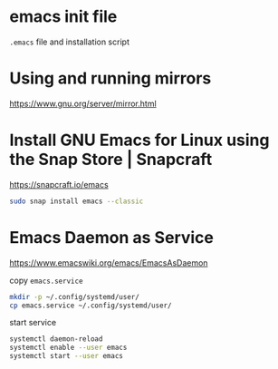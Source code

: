 # emacs init file

`.emacs` file and installation script


# Using and running mirrors #

<https://www.gnu.org/server/mirror.html>


# Install GNU Emacs for Linux using the Snap Store | Snapcraft #

<https://snapcraft.io/emacs>

```bash
sudo snap install emacs --classic
```


# Emacs Daemon as Service #

<https://www.emacswiki.org/emacs/EmacsAsDaemon>

copy `emacs.service`

```bash
mkdir -p ~/.config/systemd/user/
cp emacs.service ~/.config/systemd/user/
```

start service

```bash
systemctl daemon-reload
systemctl enable --user emacs
systemctl start --user emacs
```
